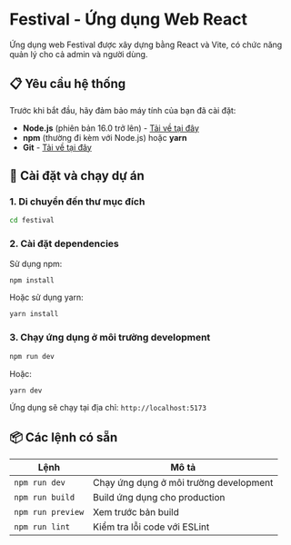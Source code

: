 # Festival - Ứng dụng Web React

Ứng dụng web Festival được xây dựng bằng React và Vite, có chức năng quản lý cho cả admin và người dùng.

## 📋 Yêu cầu hệ thống

Trước khi bắt đầu, hãy đảm bảo máy tính của bạn đã cài đặt:

- **Node.js** (phiên bản 16.0 trở lên) - [Tải về tại đây](https://nodejs.org/)
- **npm** (thường đi kèm với Node.js) hoặc **yarn**
- **Git** - [Tải về tại đây](https://git-scm.com/)

## 🚀 Cài đặt và chạy dự án

### 1. Di chuyển đến thư mục đích

```bash
cd festival
```

### 2. Cài đặt dependencies

Sử dụng npm:
```bash
npm install
```

Hoặc sử dụng yarn:
```bash
yarn install
```

### 3. Chạy ứng dụng ở môi trường development

```bash
npm run dev
```

Hoặc:
```bash
yarn dev
```

Ứng dụng sẽ chạy tại địa chỉ: `http://localhost:5173`

## 📦 Các lệnh có sẵn

| Lệnh | Mô tả |
|------|-------|
| `npm run dev` | Chạy ứng dụng ở môi trường development |
| `npm run build` | Build ứng dụng cho production |
| `npm run preview` | Xem trước bản build |
| `npm run lint` | Kiểm tra lỗi code với ESLint |

